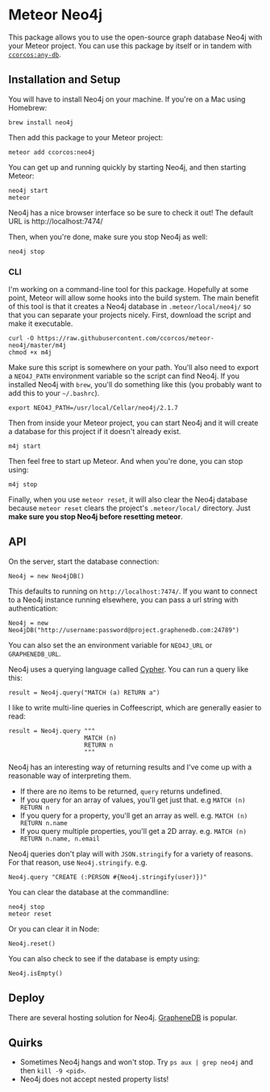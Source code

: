 # Meteor Neo4j

This package allows you to use the open-source graph database Neo4j with your Meteor project. You can use this package by itself or in tandem with [`ccorcos:any-db`](https://github.com/ccorcos/meteor-any-db).

## Installation and Setup

You will have to install Neo4j on your machine. If you're on a Mac using Homebrew:

    brew install neo4j

Then add this package to your Meteor project:

    meteor add ccorcos:neo4j

You can get up and running quickly by starting Neo4j, and then starting Meteor:

    neo4j start
    meteor

Neo4j has a nice browser interface so be sure to check it out! 
The default URL is http://localhost:7474/

Then, when you're done, make sure you stop Neo4j as well:

    neo4j stop

### CLI

I'm working on a command-line tool for this package. 
Hopefully at some point, Meteor will allow some hooks into the build system.
The main benefit of this tool is that it creates a Neo4j database in `.meteor/local/neo4j/`
so that you can separate your projects nicely. First, download the script and make it
executable.

    curl -O https://raw.githubusercontent.com/ccorcos/meteor-neo4j/master/m4j
    chmod +x m4j

Make sure this script is somewhere on your path. You'll also need to export a `NEO4J_PATH`
environment variable so the script can find Neo4j. If you installed Neo4j with `brew`, 
you'll do something like this (you probably want to add this to your `~/.bashrc`).

    export NEO4J_PATH=/usr/local/Cellar/neo4j/2.1.7

Then from inside your Meteor project, you can start Neo4j and it will create a database 
for this project if it doesn't already exist.

    m4j start

Then feel free to start up Meteor. And when you're done, you can stop using:

    m4j stop

Finally, when you use `meteor reset`, it will also clear the Neo4j database because `meteor reset`
clears the project's `.meteor/local/` directory. 
Just **make sure you stop Neo4j before resetting meteor**.


## API

On the server, start the database connection:

    Neo4j = new Neo4jDB()

This defaults to running on `http://localhost:7474/`. 
If you want to connect to a Neo4j instance running elsewhere, 
you can pass a url string with authentication:

    Neo4j = new Neo4jDB("http://username:password@project.graphenedb.com:24789")

You can also set the an environment variable for `NEO4J_URL` or `GRAPHENEDB_URL`.

Neo4j uses a querying language called [Cypher](http://neo4j.com/docs/stable/cypher-query-lang.html).
You can run a query like this:

    result = Neo4j.query("MATCH (a) RETURN a")

I like to write multi-line queries in Coffeescript, which are generally easier to read:

    result = Neo4j.query """
                         MATCH (n)
                         RETURN n
                         """

Neo4j has an interesting way of returning results and I've come up with a reasonable
way of interpreting them.

- If there are no items to be returned, `query` returns undefined.
- If you query for an array of values, you'll get just that. e.g `MATCH (n) RETURN n`
- If you query for a property, you'll get an array as well. e.g.  `MATCH (n) RETURN n.name`
- If you query multiple properties, you'll get a 2D array. e.g. `MATCH (n) RETURN n.name, n.email`

Neo4j queries don't play will with `JSON.stringify` for a variety of reasons.
For that reason, use `Neo4j.stringify`. e.g. 

    Neo4j.query "CREATE (:PERSON #{Neo4j.stringify(user)})"

You can clear the database at the commandline:

    neo4j stop
    meteor reset

Or you can clear it in Node:

    Neo4j.reset()

You can also check to see if the database is empty using:

    Neo4j.isEmpty()

## Deploy

There are several hosting solution for Neo4j. 
[GrapheneDB](http://www.graphenedb.com/) is popular.

## Quirks

- Sometimes Neo4j hangs and won't stop. Try `ps aux | grep neo4j` and then `kill -9 <pid>`.
- Neo4j does not accept nested property lists!